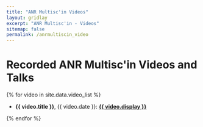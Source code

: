 ```yaml
---
title: "ANR Multisc'in Videos"
layout: gridlay
excerpt: "ANR Multisc'in - Videos"
sitemap: false
permalink: /anrmultiscin_video
---
```


# Recorded ANR Multisc'in Videos and Talks

<!--{% assign number_printed = 0 %} -->
{% for video in site.data.video_list %}
- <strong>{{ video.title }}</strong>, {{ video.date }}: <strong><a href="{{ video.link }}">{{ video.display }}</a></strong>

{% endfor %}


